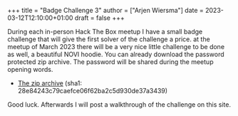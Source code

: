 +++
title = "Badge Challenge 3"
author = ["Arjen Wiersma"]
date = 2023-03-12T12:10:00+01:00
draft = false
+++

During each in-person Hack The Box meetup I have a small badge challenge that will give the first solver of the challenge a price. at the meetup of March 2023 there will be a very nice little challenge to be done as well, a beautiful NOVI hoodie. You can already download the password protected zip archive. The password will be shared during the meetup opening words.

-   [The zip archive](/files/badge3.zip) (sha1: 28e84243c79caefce06f62ba2c5d930de37a3439)

Good luck. Afterwards I will post a walkthrough of the challenge on this site.

